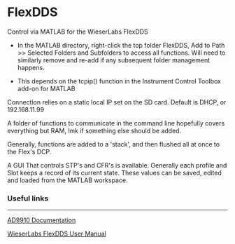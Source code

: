 # FlexDDS
 Control via MATLAB for the WieserLabs FlexDDS
 
* In the MATLAB directory, right-click the top folder FlexDDS, Add to Path >> Selected Folders and Subfolders to access all functions. Will need to similarly remove and re-add if any subsequent folder management happens. 

* This depends on the tcpip() function in the Instrument Control Toolbox add-on for MATLAB

Connection relies on a static local IP set on the SD card. Default is DHCP, or 192.168.11.99

A folder of functions to communicate in the command line hopefully covers everything but RAM, lmk if something else should be added. 

Generally, functions are added to a 'stack', and then flushed all at once to the Flex's DCP.

A GUI That controls STP's and CFR's is available. Generally each profile and Slot keeps a record of its current state. These values can be saved, edited and loaded from the MATLAB workspace. 


### Useful links
---
[AD9910 Documentation](https://www.analog.com/media/en/technical-documentation/data-sheets/AD9910.pdf)

[WieserLabs FlexDDS User Manual](https://www.wieserlabs.com/prods/radio-frequency/flexdds-ng/FlexDDS-NG_Manual.pdf)

